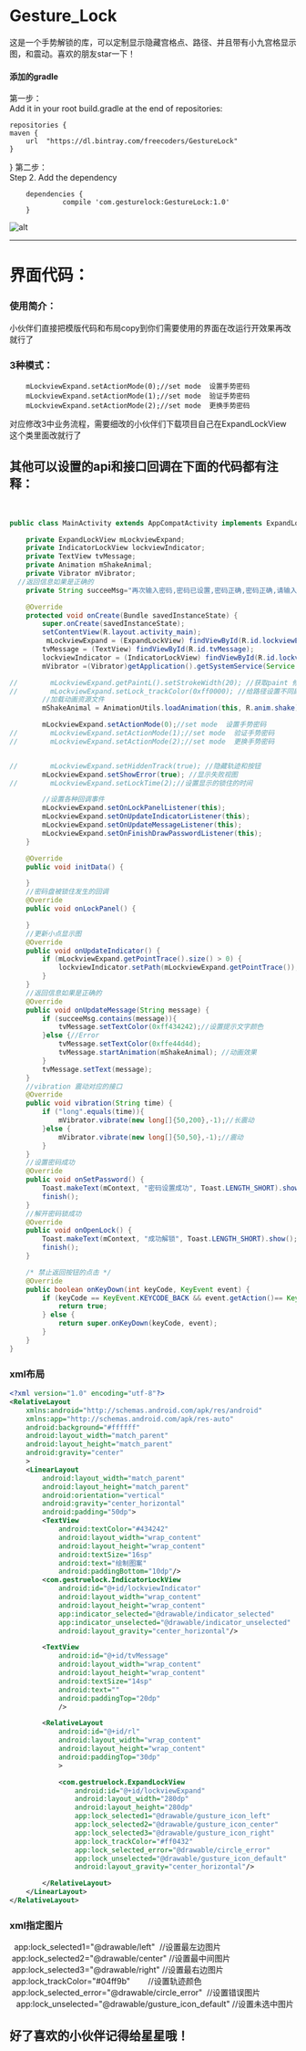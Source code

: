 # Gesture_Lock
这是一个手势解锁的库，可以定制显示隐藏宫格点、路径、并且带有小九宫格显示图，和震动。喜欢的朋友star一下！

#### 添加的gradle
第一步：  
Add it in your root build.gradle at the end of repositories:

	repositories {
    maven {
        url  "https://dl.bintray.com/freecoders/GestureLock" 
    }
}
第二步：  
Step 2. Add the dependency

		dependencies {
	       		 compile 'com.gesturelock:GestureLock:1.0'
		}

![alt](/IntroduceImage/gestureLock.gif "效果图")

***
# 界面代码：  

### 使用简介：
小伙伴们直接把模版代码和布局copy到你们需要使用的界面在改运行开效果再改就行了

### 3种模式：
        mLockviewExpand.setActionMode(0);//set mode  设置手势密码
        mLockviewExpand.setActionMode(1);//set mode  验证手势密码
        mLockviewExpand.setActionMode(2);//set mode  更换手势密码
 对应修改3中业务流程，需要细改的小伙伴们下载项目自己在ExpandLockView 这个类里面改就行了
 
## 其他可以设置的api和接口回调在下面的代码都有注释：
        
```java  
public class MainActivity extends AppCompatActivity implements ExpandLockView.OnLockPanelListener, ExpandLockView.OnUpdateIndicatorListener, ExpandLockView.OnUpdateMessageListener, ExpandLockView.OnFinishDrawPasswordListener {

    private ExpandLockView mLockviewExpand;
    private IndicatorLockView lockviewIndicator;
    private TextView tvMessage;
    private Animation mShakeAnimal;
    private Vibrator mVibrator;
  //返回信息如果是正确的
    private String succeeMsg="再次输入密码,密码已设置,密码正确,密码正确,请输入新密码";

    @Override
    protected void onCreate(Bundle savedInstanceState) {
        super.onCreate(savedInstanceState);
        setContentView(R.layout.activity_main);
         mLockviewExpand = (ExpandLockView) findViewById(R.id.lockviewExpand);
        tvMessage = (TextView) findViewById(R.id.tvMessage);
        lockviewIndicator = (IndicatorLockView) findViewById(R.id.lockviewIndicator);
        mVibrator =(Vibrator)getApplication().getSystemService(Service.VIBRATOR_SERVICE); //震动

//        mLockviewExpand.getPaintL().setStrokeWidth(20); //获取paint 修改连接线段的样式
//        mLockviewExpand.setLock_trackColor(0xff0000); //给路径设置不同颜色
        //加载动画资源文件
        mShakeAnimal = AnimationUtils.loadAnimation(this, R.anim.shake);

        mLockviewExpand.setActionMode(0);//set mode  设置手势密码
//        mLockviewExpand.setActionMode(1);//set mode  验证手势密码
//        mLockviewExpand.setActionMode(2);//set mode  更换手势密码


//        mLockviewExpand.setHiddenTrack(true); //隐藏轨迹和按钮
        mLockviewExpand.setShowError(true); //显示失败视图
//        mLockviewExpand.setLockTime(2);//设置显示的锁住的时间

        //设置各种回调事件
        mLockviewExpand.setOnLockPanelListener(this);
        mLockviewExpand.setOnUpdateIndicatorListener(this);
        mLockviewExpand.setOnUpdateMessageListener(this);
        mLockviewExpand.setOnFinishDrawPasswordListener(this);
    }

    @Override
    public void initData() {

    }
    //密码盘被锁住发生的回调
    @Override
    public void onLockPanel() {

    }
    //更新小点显示图
    @Override
    public void onUpdateIndicator() {
        if (mLockviewExpand.getPointTrace().size() > 0) {
            lockviewIndicator.setPath(mLockviewExpand.getPointTrace());
        }
    }
    //返回信息如果是正确的
    @Override
    public void onUpdateMessage(String message) {
        if (succeeMsg.contains(message)){
            tvMessage.setTextColor(0xff434242);//设置提示文字颜色
        }else {//Error
            tvMessage.setTextColor(0xffe44d4d);
            tvMessage.startAnimation(mShakeAnimal); //动画效果
        }
        tvMessage.setText(message);
    }
    //vibration 震动对应的接口
    @Override
    public void vibration(String time) {
        if ("long".equals(time)){
            mVibrator.vibrate(new long[]{50,200},-1);//长震动
        }else {
            mVibrator.vibrate(new long[]{50,50},-1);//震动
        }
    }
    //设置密码成功
    @Override
    public void onSetPassword() {
        Toast.makeText(mContext, "密码设置成功", Toast.LENGTH_SHORT).show();
        finish();
    }
    //解开密码锁成功
    @Override
    public void onOpenLock() {
        Toast.makeText(mContext, "成功解锁", Toast.LENGTH_SHORT).show();
        finish();
    }

    /* 禁止返回按钮的点击 */
    @Override
    public boolean onKeyDown(int keyCode, KeyEvent event) {
        if (keyCode == KeyEvent.KEYCODE_BACK && event.getAction()== KeyEvent.ACTION_DOWN &&activityNum == 0) {
            return true;
        } else {
            return super.onKeyDown(keyCode, event);
        }
    }
}

```

### xml布局

``` xml
<?xml version="1.0" encoding="utf-8"?>
<RelativeLayout
    xmlns:android="http://schemas.android.com/apk/res/android"
    xmlns:app="http://schemas.android.com/apk/res-auto"
    android:background="#ffffff"
    android:layout_width="match_parent"
    android:layout_height="match_parent"
    android:gravity="center"
    >
    <LinearLayout
        android:layout_width="match_parent"
        android:layout_height="match_parent"
        android:orientation="vertical"
        android:gravity="center_horizontal"
        android:padding="50dp">
        <TextView
            android:textColor="#434242"
            android:layout_width="wrap_content"
            android:layout_height="wrap_content"
            android:textSize="16sp"
            android:text="绘制图案"
            android:paddingBottom="10dp"/>
        <com.gestruelock.IndicatorLockView
            android:id="@+id/lockviewIndicator"
            android:layout_width="wrap_content"
            android:layout_height="wrap_content"
            app:indicator_selected="@drawable/indicator_selected"
            app:indicator_unselected="@drawable/indicator_unselected"
            android:layout_gravity="center_horizontal"/>

        <TextView
            android:id="@+id/tvMessage"
            android:layout_width="wrap_content"
            android:layout_height="wrap_content"
            android:textSize="14sp"
            android:text=""
            android:paddingTop="20dp"
            />

        <RelativeLayout
            android:id="@+id/rl"
            android:layout_width="wrap_content"
            android:layout_height="wrap_content"
            android:paddingTop="30dp"
            >

            <com.gestruelock.ExpandLockView
                android:id="@+id/lockviewExpand"
                android:layout_width="280dp"
                android:layout_height="280dp"
                app:lock_selected1="@drawable/gusture_icon_left"
                app:lock_selected2="@drawable/gusture_icon_center"
                app:lock_selected3="@drawable/gusture_icon_right"
                app:lock_trackColor="#ff0432"
                app:lock_selected_error="@drawable/circle_error"
                app:lock_unselected="@drawable/gusture_icon_default"
                android:layout_gravity="center_horizontal"/>

        </RelativeLayout>
    </LinearLayout>
</RelativeLayout>

```

### xml指定图片
 					          app:lock_selected1="@drawable/left"  //设置最左边图片
                    app:lock_selected2="@drawable/center" //设置最中间图片
                    app:lock_selected3="@drawable/right" //设置最右边图片
                    app:lock_trackColor="#04ff9b"        //设置轨迹颜色
                    app:lock_selected_error="@drawable/circle_error"  //设置错误图片
                    app:lock_unselected="@drawable/gusture_icon_default" //设置未选中图片

## 好了喜欢的小伙伴记得给星星哦！


